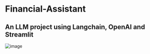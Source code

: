 # Financial-Assistant
## An LLM project using Langchain, OpenAI and Streamlit
![image](https://github.com/NanayawAgyeman/Financial-Assistant/assets/57119324/bdf433af-c2da-4057-a4f2-69d03a2bfd0c)

